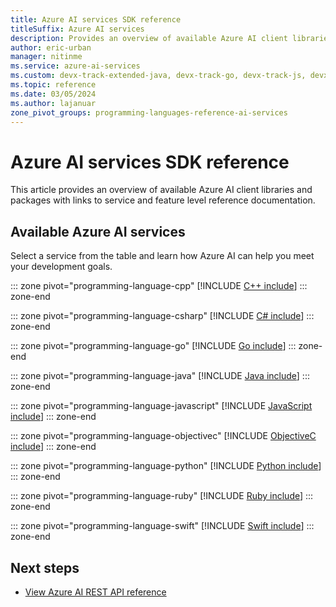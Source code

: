 ```yaml
---
title: Azure AI services SDK reference
titleSuffix: Azure AI services
description: Provides an overview of available Azure AI client libraries and packages with links to reference documentation.
author: eric-urban
manager: nitinme
ms.service: azure-ai-services
ms.custom: devx-track-extended-java, devx-track-go, devx-track-js, devx-track-python
ms.topic: reference
ms.date: 03/05/2024
ms.author: lajanuar
zone_pivot_groups: programming-languages-reference-ai-services
---
```


# Azure AI services SDK reference

This article provides an overview of available Azure AI client libraries and packages with links to service and feature level reference documentation. 

## Available Azure AI services

Select a service from the table and learn how Azure AI can help you meet your development goals.

::: zone pivot="programming-language-cpp"
[!INCLUDE [C++ include](../includes/reference/sdk/cpp.md)]
::: zone-end

::: zone pivot="programming-language-csharp"
[!INCLUDE [C# include](../includes/reference/sdk/csharp.md)]
::: zone-end

::: zone pivot="programming-language-go"
[!INCLUDE [Go include](../includes/reference/sdk/go.md)]
::: zone-end

::: zone pivot="programming-language-java"
[!INCLUDE [Java include](../includes/reference/sdk/java.md)]
::: zone-end

::: zone pivot="programming-language-javascript"
[!INCLUDE [JavaScript include](../includes/reference/sdk/javascript.md)]
::: zone-end

::: zone pivot="programming-language-objectivec"
[!INCLUDE [ObjectiveC include](../includes/reference/sdk/objective-c.md)]
::: zone-end

::: zone pivot="programming-language-python"
[!INCLUDE [Python include](./../includes/reference/sdk/python.md)]
::: zone-end

::: zone pivot="programming-language-ruby"
[!INCLUDE [Ruby include](./../includes/reference/sdk/ruby.md)]
::: zone-end

::: zone pivot="programming-language-swift"
[!INCLUDE [Swift include](../includes/reference/sdk/swift.md)]
::: zone-end

## Next steps

- [View Azure AI REST API reference](rest-api-resources.md)

